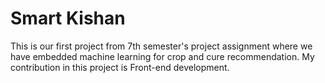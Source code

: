 # Smart Kishan
This is our first project from 7th semester's project assignment where we have embedded machine learning for crop and cure recommendation.
My contribution in this project is Front-end development.
